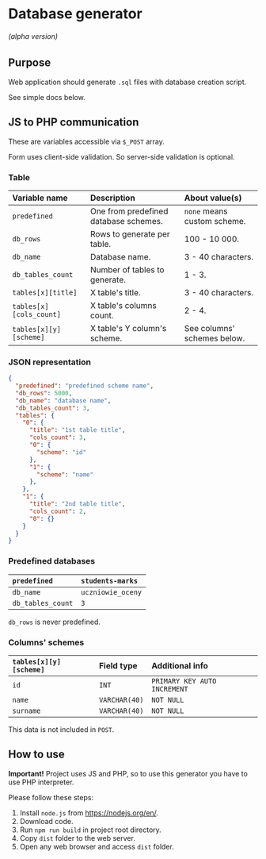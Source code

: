 # Database generator

###### (alpha version)

## Purpose

Web application should generate `.sql` files with database creation script.

See simple docs below.

## JS to PHP communication

These are variables accessible via `$_POST` array.

Form uses client-side validation. So server-side validation is optional.

### Table

| Variable name           | Description                           | About value(s)              |
| :---------------------- | :------------------------------------ | :-------------------------- |
| `predefined`            | One from predefined database schemes. |`none` means custom scheme.  |
| `db_rows`               | Rows to generate per table.           | 100 - 10 000.               |
| `db_name`               | Database name.                        | 3 - 40 characters.          |
| `db_tables_count`       | Number of tables to generate.         | 1 - 3.                      |
| `tables[x][title]`      | X table's title.                      | 3 - 40 characters.          |
| `tables[x][cols_count]` | X table's columns count.              | 2 - 4.                      |
| `tables[x][y][scheme]`  | X table's Y column's scheme.          | See columns' schemes below. |

### JSON representation
```json
{
  "predefined": "predefined scheme name",
  "db_rows": 5000,
  "db_name": "database name",
  "db_tables_count": 3,
  "tables": {
    "0": {
      "title": "1st table title",
      "cols_count": 3,
      "0": {
        "scheme": "id"
      },
      "1": {
        "scheme": "name"
      },
    },
    "1": {
      "title": "2nd table title",
      "cols_count": 2,
      "0": {}
    }
  }
}
```

### Predefined databases

| `predefined`      | `students-marks`  |
| :---------------- | :---------------- |
| `db_name`         | `uczniowie_oceny` |
| `db_tables_count` | `3`               |

`db_rows` is never predefined.


### Columns' schemes

| `tables[x][y][scheme]` | Field type    | Additional info              |
| :--------------------- | :------------ | :--------------------------- |
| `id`                   | `INT`         | `PRIMARY KEY AUTO INCREMENT` |
| `name`                 | `VARCHAR(40)` | `NOT NULL`                   |
| `surname`              | `VARCHAR(40)` | `NOT NULL`                   |

This data is not included in `POST`.

## How to use

**Important!** Project uses JS and PHP, so to use this generator you have to use PHP interpreter.

Please follow these steps:

1. Install `node.js` from <https://nodejs.org/en/>.
2. Download code.
3. Run `npm run build` in project root directory.
4. Copy `dist` folder to the web server.
5. Open any web browser and access `dist` folder.

